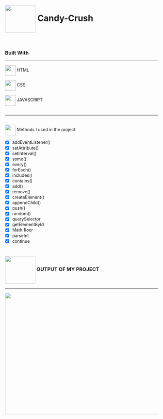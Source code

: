  # <img align="center" src="https://media3.giphy.com/media/35TrIqxsaQqxKFtjEk/giphy.gif?cid=790b76116b39524aeb09d36b1f94d2c63f629a3506bde81b&rid=giphy.gif&ct=s" width="100" height="90"/> Candy-Crush <br> <br>

### Built With
---
<img align="center" src="https://media4.giphy.com/media/loEFFOBq7clSKLL8qC/giphy.gif?cid=ecf05e47hv68700zi1d1gcw7pv2giq4iukwdoazi2tcnh1sl&rid=giphy.gif&ct=s" width="35" height="35"/> HTML <br>

<img align="center" src="https://media0.giphy.com/media/1UPSxu0nWr5bHBGzSV/giphy.gif?cid=ecf05e47nq0wukoxogo5sklhtwgjz1y38y5x64vtehp30drm&rid=giphy.gif&ct=s" width="35" height="35"/> CSS <br>

<img align="center" src="https://media3.giphy.com/media/OQHGLHsbJHvRgsMGKU/giphy.gif?cid=ecf05e47dwtegrent3ja7qt3l5rhyn6a6k5mox4w0987yiek&rid=giphy.gif&ct=s" width="35" height="35"/> JAVASCRIPT <br><br>

-------------

<br><img align="center" src="https://media3.giphy.com/media/1ZDHv3943FIkvAKzMN/giphy.gif" width="35" height="35"/>  Methods I used in the project.

- [x] addEventListener()
- [x] setAttribute()
- [x] setInterval()
- [x] some()
- [x] every()
- [x] forEach()
- [x] includes()
- [x] contains()
- [x] add()
- [x] remove()
- [x] createElement()
- [x] appendChild()
- [x] push()
- [x] random()
- [x] querySelector
- [x] getElementById
- [x] Math.floor
- [x] parseInt
- [x] continue
<br><br>

### <img align="center" src="https://media4.giphy.com/media/g0KMiyatvupdY9gUQ2/giphy.gif?cid=ecf05e47f9jzjzuvvi7okgslwjg8o22nlsa7vih2y10djpe0&rid=giphy.gif&ct=s" width="100" height="90"/> OUTPUT OF MY PROJECT 

-------------
<img align="center" src="https://media3.giphy.com/media/rsfl99CQ0y58QJmfdP/giphy.gif?cid=790b761193a2e3dd1298a3a7a59eab992c9b14da54525743&rid=giphy.gif&ct=g" width="800" height="400"/>
